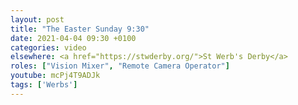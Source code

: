 ```yaml
---
layout: post
title: "The Easter Sunday 9:30"
date: 2021-04-04 09:30 +0100
categories: video
elsewhere: <a href="https://stwderby.org/">St Werb's Derby</a>
roles: ["Vision Mixer", "Remote Camera Operator"]
youtube: mcPj4T9ADJk
tags: ['Werbs']
---
```

